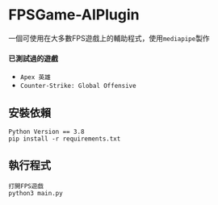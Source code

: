 # FPSGame-AIPlugin
一個可使用在大多數FPS遊戲上的輔助程式，使用`mediapipe`製作

#### 已測試過的遊戲
- `Apex 英雄`
- `Counter-Strike: Global Offensive`

## 安裝依賴
```
Python Version == 3.8
pip install -r requirements.txt
```

## 執行程式
```
打開FPS遊戲
python3 main.py
```